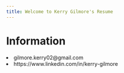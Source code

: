 ```yaml
---
title: Welcome to Kerry Gilmore's Resume
---
```

# Information
<li>gilmore.kerry02@gmail.com</li>
<li>https://www.linkedin.com/in/kerry-gilmore</li>


